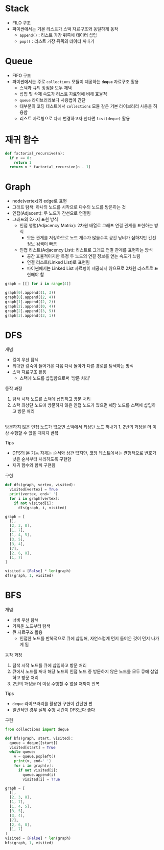 # Stack

- FILO 구조
- 파이썬에서는 기본 리스트가 스택 자료구조와 동일하게 동작
  - `append()` : 리스트 가장 뒤쪽에 데이터 삽입
  - `pop()` : 리스트 가장 뒤쪽의 데이터 꺼내기

# Queue

- FIFO 구조
- 파이썬에서는 주로 `collections` 모듈이 제공하는 **`deque`** 자료구조 활용
  - 스택과 큐의 장점을 모두 채택
  - 삽입 및 삭제 속도가 리스트 자료형에 비해 효율적
  - `queue` 라이브러리보다 사용법이 간단
  - 대부분의 코딩 테스트에서 `collections` 모듈 같은 기본 라이브러리 사용을 허용함
  - 리스트 자료형으로 다시 변경하고자 한다면 `list(deque)` 활용

# 재귀 함수

```py
def factorial_recursive(n):
  if n == 0:
    return 1
  return n * factorial_recursive(n - 1)
```

# Graph

- node(vertex)와 edge로 표현
- 그래프 탐색: 하나의 노드를 시작으로 다수의 노드를 방문하는 것
- 인접(Adjacent): 두 노드가 간선으로 연결됨
- 그래프의 2가지 표현 방식
  - 인접 행렬(Adjacency Matrix): 2차원 배열로 그래프 연결 관계를 표현하는 방식
    - 모든 관계를 저장하므로 노드 개수가 많을수록 공간 낭비가 심하지만 간선 정보 검색이 빠름
  - 인접 리스트(Adjacency List): 리스트로 그래프 연결 관계를 표현하는 방식
    - 공간 효율적이지만 특정 두 노드의 연결 정보를 얻는 속도가 느림
    - 연결 리스트(Linked List)로 표현됨
    - 파이썬에서는 Linked List 자료형이 제공되지 않으므로 2차원 리스트로 표현해야 함

```py
graph = [[] for i in range(4)]

graph[0].append((1, 3))
graph[0].append((2, 4))
graph[1].append((2, 2))
graph[2].append((0, 4))
graph[2].append((3, 5))
graph[3].append((3, 1))
```

# DFS

개념

- 깊이 우선 탐색
- 최대한 깊숙이 들어가본 다음 다시 돌아가 다른 경로를 탐색하는 방식
- 스택 자료구조 활용
  - 스택에 노드를 삽입함으로써 '방문 처리'

동작 과정

1. 탐색 시작 노드를 스택에 삽입하고 방문 처리
2. 스택 최상단 노드에 방문하지 않은 인접 노드가 있으면 해당 노드를 스택에 삽입하고 방문 처리
  <br>
  방문하지 않은 인접 노드가 없으면 스택에서 최상단 노드 꺼내기
1. 2번의 과정을 더 이상 수행할 수 없을 때까지 반복

Tips

- DFS의 본 기능 자체는 순서와 상관 없지만, 코딩 테스트에서는 관행적으로 번호가 낮은 순서부터 처리하도록 구현함
- 재귀 함수와 함께 구현됨

구현

```py
def dfs(graph, vertex, visited):
  visited[vertex] = True
  print(vertex, end=' ')
  for i in graph[vertex]:
    if not visited[i]:
      dfs(graph, i, visited)

graph = [
  [],
  [2, 3, 8],
  [1, 7],
  [1, 4, 5],
  [3, 5],
  [3, 4],
  [7],
  [2, 6, 8],
  [1, 7]
]

visited = [False] * len(graph)
dfs(graph, 1, visited)
```

# BFS

개념

- 너비 우선 탐색
- 가까운 노드부터 탐색
- 큐 자료구조 활용
  - 인접한 노드를 반복적으로 큐에 삽입해, 자연스럽게 먼저 들어온 것이 먼저 나가게 됨

동작 과정

1. 탐색 시작 노드를 큐에 삽입하고 방문 처리
2. 큐에서 노드를 꺼내 해당 노드의 인접 노드 중 방문하지 않은 노드를 모두 큐에 삽입하고 방문 처리
3. 2번의 과정을 더 이상 수행할 수 없을 때까지 반복

Tips

- `deque` 라이브러리를 활용한 구현이 간단한 편
- 일반적인 경우 실제 수행 시간이 DFS보다 좋다

구현

```py
from collections import deque

def bfs(graph, start, visited):
  queue = deque([start])
  visited[start] = True
  while queue:
    v = queue.popleft()
    print(v, end=' ')
    for i in graph[v]:
      if not visited[i]:
        queue.append(i)
        visited[i] = True

graph = [
  [],
  [2, 3, 8],
  [1, 7],
  [1, 4, 5],
  [3, 5],
  [3, 4],
  [7],
  [2, 6, 8],
  [1, 7]
]
visited = [False] * len(graph)
bfs(graph, 1, visited)
```
